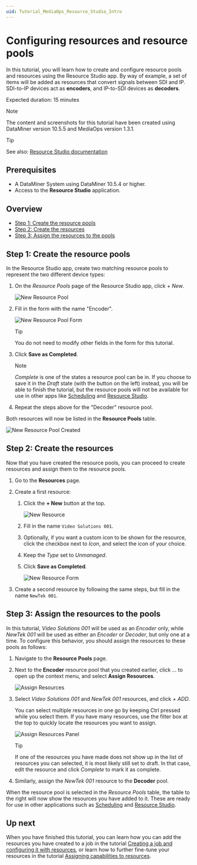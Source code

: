 ```yaml
---
uid: Tutorial_MediaOps_Resource_Studio_Intro
---
```


# Configuring resources and resource pools

In this tutorial, you will learn how to create and configure resource pools and resources using the Resource Studio app. By way of example, a set of items will be added as resources that convert signals between SDI and IP. SDI-to-IP devices act as **encoders**, and IP-to-SDI devices as **decoders**.

Expected duration: 15 minutes

> [!NOTE]
> The content and screenshots for this tutorial have been created using DataMiner version 10.5.5 and MediaOps version 1.3.1.

> [!TIP]
> See also: [Resource Studio documentation](xref:MO_Resource_Studio)

## Prerequisites

- A DataMiner System using DataMiner 10.5.4 or higher.
- Access to the **Resource Studio** application.

## Overview

- [Step 1: Create the resource pools](#step-1-create-the-resource-pools)
- [Step 2: Create the resources](#step-2-create-the-resources)
- [Step 3: Assign the resources to the pools](#step-3-assign-the-resources-to-the-pools)

## Step 1: Create the resource pools

In the Resource Studio app, create two matching resource pools to represent the two different device types:

1. On the *Resource Pools* page of the Resource Studio app, click *+ New*.

   ![New Resource Pool](~/solutions/images/Resource_Studio_New_Resource_Pool.png)

1. Fill in the form with the name "Encoder".

   ![New Resource Pool Form](~/solutions/images/Resource_Studio_New_Resource_Pool_Form.png)

   > [!TIP]
   > You do not need to modify other fields in the form for this tutorial.

1. Click **Save as Completed**.

   > [!NOTE]
   > *Complete* is one of the states a resource pool can be in. If you choose to save it in the *Draft* state (with the button on the left) instead, you will be able to finish the tutorial, but the resource pools will not be available for use in other apps like [Scheduling](xref:MO_Scheduling) and [Resource Studio](xref:MO_Resource_Studio).

1. Repeat the steps above for the "Decoder" resource pool.

Both resources will now be listed in the **Resource Pools** table.

![New Resource Pool Created](~/solutions/images/Resource_Studio_New_Resource_Pools_Created.png)

## Step 2: Create the resources

Now that you have created the resource pools, you can proceed to create resources and assign them to the resource pools.

1. Go to the **Resources** page.

1. Create a first resource:

   1. Click the **+ New** button at the top.

      ![New Resource](~/solutions/images/Resource_Studio_New_Resource.png)

   1. Fill in the name `Video Solutions 001`.

   1. Optionally, if you want a custom icon to be shown for the resource, click the checkbox next to *Icon*, and select the icon of your choice.

   1. Keep the *Type* set to *Unmanaged*.

   1. Click **Save as Completed**.

      ![New Resource Form](~/solutions/images/Resource_Studio_New_Resource_Form.png)

1. Create a second resource by following the same steps, but fill in the name `NewTek 001`.

## Step 3: Assign the resources to the pools

In this tutorial, *Video Solutions 001* will be used as an *Encoder* only, while *NewTek 001* will be used as either an *Encoder* or *Decoder*, but only one at a time. To configure this behavior, you should assign the resources to these pools as follows:

1. Navigate to the **Resource Pools** page.

1. Next to the **Encoder** resource pool that you created earlier, click *...* to open up the context menu, and select **Assign Resources**.

   ![Assign Resources](~/solutions/images/Resource_Studio_Assign_Resources.png)

1. Select *Video Solutions 001* and *NewTek 001* resources, and click *+ ADD*.

   You can select multiple resources in one go by keeping Ctrl pressed while you select them. If you have many resources, use the filter box at the top to quickly locate the resources you want to assign.

   ![Assign Resources Panel](~/solutions/images/Resource_Studio_Assign_Resources_Panel.png)

   > [!TIP]
   > If one of the resources you have made does not show up in the list of resources you can selected, it is most likely still set to draft. In that case, edit the resource and click *Complete* to mark it as complete.

1. Similarly, assign the *NewTek 001* resource to the **Decoder** pool.

When the resource pool is selected in the *Resource Pools* table, the table to the right will now show the resources you have added to it. These are ready for use in other applications such as [Scheduling](xref:MO_Scheduling) and [Resource Studio](xref:MO_Resource_Studio).

## Up next

When you have finished this tutorial, you can learn how you can add the resources you have created to a job in the tutorial [Creating a job and configuring it with resources](xref:Tutorial_MediaOps_Scheduling_Encoder_Decoder), or learn how to further fine-tune your resources in the tutorial [Assigning capabilities to resources](xref:Tutorial_MediaOps_Resource_Studio_Capabilities_and_Capacities).
